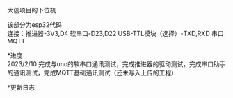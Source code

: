  大创项目的下位机
 
该部分为esp32代码  
连接：推进器-3V3,D4  软串口-D23,D22  USB-TTL模块（选择）-TXD,RXD  串口  MQTT

*进度  
2023/2/10 完成与uno的软串口通讯测试，完成推进器的驱动测试，完成串口助手的通讯测试，完成MQTT基础通讯测试（还未写入上传的工程）

*更新日志
